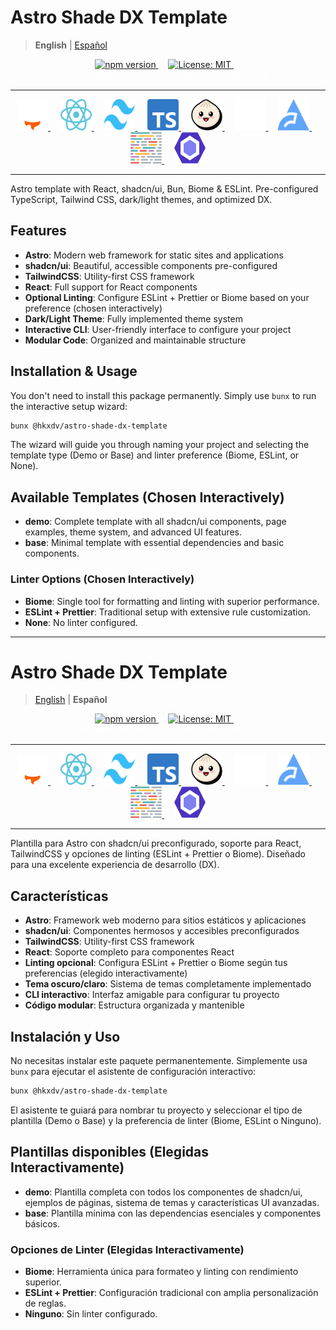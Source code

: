 # Astro Shade DX Template

> **English** | [Español](#español)

<div align="center">
  <a href="https://www.npmjs.com/package/@hkxdv/astro-shade-dx-template">
    <img src="https://img.shields.io/npm/v/@hkxdv/astro-shade-dx-template.svg?style=flat-square" alt="npm version">
  </a>
  &nbsp;&nbsp;&nbsp;
  <a href="https://opensource.org/licenses/MIT">
    <img src="https://img.shields.io/badge/License-MIT-blue.svg" alt="License: MIT">
  </a>
  &nbsp;&nbsp;&nbsp;
  <div>
    <code style="background: none; color: white; display: block; text-align: center; font-size: 1.1em;">bunx @hkxdv/astro-shade-dx-template</code>
  </div>
</div>

---

<div align="center">
  <a href="https://astro.build/">
    <img src="./svgs/astro_dark.svg" alt="Astro" width="50" height="50">
  </a>
  &nbsp;&nbsp;&nbsp;
  <a href="https://react.dev/">
    <img src="./svgs/react_dark.svg" alt="React" width="50" height="50">
  </a>
  &nbsp;&nbsp;&nbsp;
  <a href="https://tailwindcss.com/">
    <img src="./svgs/tailwindcss.svg" alt="TailwindCSS" width="50" height="50">
  </a>
  &nbsp;&nbsp;&nbsp;
  <a href="https://www.typescriptlang.org/">
    <img src="./svgs/typescript.svg" alt="TypeScript" width="50" height="50">
  </a>
  &nbsp;&nbsp;&nbsp;
  <a href="https://bun.sh/">
    <img src="./svgs/bun.svg" alt="Bun" width="50" height="50">
  </a>
  &nbsp;&nbsp;&nbsp;
  <a href="https://ui.shadcn.com/">
    <img src="./svgs/shadcn-ui_dark.svg" alt="shadcn/ui" width="50" height="50">
  </a>
  &nbsp;&nbsp;&nbsp;
  <a href="https://biomejs.dev/">
    <img src="./svgs/biomejs.svg" alt="Biome" width="50" height="50">
  </a>
  &nbsp;&nbsp;&nbsp;
  <a href="https://prettier.io/">
    <img src="./svgs/prettier_dark.svg" alt="Prettier" width="50" height="50">
  </a>
  &nbsp;&nbsp;&nbsp;
  <a href="https://eslint.org/">
    <img src="./svgs/eslint.svg" alt="ESLint" width="50" height="50">
  </a>
</div>

---

Astro template with React, shadcn/ui, Bun, Biome & ESLint. Pre-configured TypeScript, Tailwind CSS, dark/light themes, and optimized DX.

## Features

- **Astro**: Modern web framework for static sites and applications
- **shadcn/ui**: Beautiful, accessible components pre-configured
- **TailwindCSS**: Utility-first CSS framework
- **React**: Full support for React components
- **Optional Linting**: Configure ESLint + Prettier or Biome based on your preference (chosen interactively)
- **Dark/Light Theme**: Fully implemented theme system
- **Interactive CLI**: User-friendly interface to configure your project
- **Modular Code**: Organized and maintainable structure

## Installation & Usage

You don't need to install this package permanently. Simply use `bunx` to run the interactive setup wizard:

```bash
bunx @hkxdv/astro-shade-dx-template
```

The wizard will guide you through naming your project and selecting the template type (Demo or Base) and linter preference (Biome, ESLint, or None).

## Available Templates (Chosen Interactively)

- **demo**: Complete template with all shadcn/ui components, page examples, theme system, and advanced UI features.
- **base**: Minimal template with essential dependencies and basic components.

### Linter Options (Chosen Interactively)

- **Biome**: Single tool for formatting and linting with superior performance.
- **ESLint + Prettier**: Traditional setup with extensive rule customization.
- **None**: No linter configured.

---

<a name="español"></a>

# Astro Shade DX Template

> [English](#astro-shade-dx-template) | **Español**

<div align="center">
  <a href="https://www.npmjs.com/package/@hkxdv/astro-shade-dx-template">
    <img src="https://img.shields.io/npm/v/@hkxdv/astro-shade-dx-template.svg?style=flat-square" alt="npm version">
  </a>
  &nbsp;&nbsp;&nbsp;
  <a href="https://opensource.org/licenses/MIT">
    <img src="https://img.shields.io/badge/License-MIT-blue.svg" alt="License: MIT">
  </a>
  &nbsp;&nbsp;&nbsp;
  <div>
    <code style="background: none; color: white; display: block; text-align: center; font-size: 1.1em;">bunx @hkxdv/astro-shade-dx-template</code>
  </div>
</div>

---

<div align="center">
  <a href="https://astro.build/">
    <img src="./svgs/astro_dark.svg" alt="Astro" width="50" height="50">
  </a>
  &nbsp;&nbsp;&nbsp;
  <a href="https://react.dev/">
    <img src="./svgs/react_dark.svg" alt="React" width="50" height="50">
  </a>
  &nbsp;&nbsp;&nbsp;
  <a href="https://tailwindcss.com/">
    <img src="./svgs/tailwindcss.svg" alt="TailwindCSS" width="50" height="50">
  </a>
  &nbsp;&nbsp;&nbsp;
  <a href="https://www.typescriptlang.org/">
    <img src="./svgs/typescript.svg" alt="TypeScript" width="50" height="50">
  </a>
  &nbsp;&nbsp;&nbsp;
  <a href="https://bun.sh/">
    <img src="./svgs/bun.svg" alt="Bun" width="50" height="50">
  </a>
  &nbsp;&nbsp;&nbsp;
  <a href="https://ui.shadcn.com/">
    <img src="./svgs/shadcn-ui_dark.svg" alt="shadcn/ui" width="50" height="50">
  </a>
  &nbsp;&nbsp;&nbsp;
  <a href="https://biomejs.dev/">
    <img src="./svgs/biomejs.svg" alt="Biome" width="50" height="50">
  </a>
  &nbsp;&nbsp;&nbsp;
  <a href="https://prettier.io/">
    <img src="./svgs/prettier_dark.svg" alt="Prettier" width="50" height="50">
  </a>
  &nbsp;&nbsp;&nbsp;
  <a href="https://eslint.org/">
    <img src="./svgs/eslint.svg" alt="ESLint" width="50" height="50">
  </a>
</div>

---

Plantilla para Astro con shadcn/ui preconfigurado, soporte para React, TailwindCSS y opciones de linting (ESLint + Prettier o Biome). Diseñado para una excelente experiencia de desarrollo (DX).

## Características

- **Astro**: Framework web moderno para sitios estáticos y aplicaciones
- **shadcn/ui**: Componentes hermosos y accesibles preconfigurados
- **TailwindCSS**: Utility-first CSS framework
- **React**: Soporte completo para componentes React
- **Linting opcional**: Configura ESLint + Prettier o Biome según tus preferencias (elegido interactivamente)
- **Tema oscuro/claro**: Sistema de temas completamente implementado
- **CLI interactivo**: Interfaz amigable para configurar tu proyecto
- **Código modular**: Estructura organizada y mantenible

## Instalación y Uso

No necesitas instalar este paquete permanentemente. Simplemente usa `bunx` para ejecutar el asistente de configuración interactivo:

```bash
bunx @hkxdv/astro-shade-dx-template
```

El asistente te guiará para nombrar tu proyecto y seleccionar el tipo de plantilla (Demo o Base) y la preferencia de linter (Biome, ESLint o Ninguno).

## Plantillas disponibles (Elegidas Interactivamente)

- **demo**: Plantilla completa con todos los componentes de shadcn/ui, ejemplos de páginas, sistema de temas y características UI avanzadas.
- **base**: Plantilla mínima con las dependencias esenciales y componentes básicos.

### Opciones de Linter (Elegidas Interactivamente)

- **Biome**: Herramienta única para formateo y linting con rendimiento superior.
- **ESLint + Prettier**: Configuración tradicional con amplia personalización de reglas.
- **Ninguno**: Sin linter configurado.
